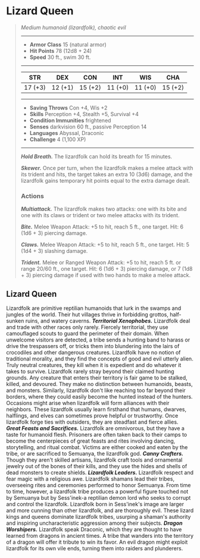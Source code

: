 # Lizard Queen
>*Medium humanoid (lizardfolk), chaotic evil*
>___
>- **Armor Class** 15 (natural armor)
>- **Hit Points** 78 (12d8 + 24)
>- **Speed** 30 ft., swim 30 ft.
>___
>|STR|DEX|CON|INT|WIS|CHA|
>|:---:|:---:|:---:|:---:|:---:|:---:|
>|17 (+3)|12 (+1)|15 (+2)|11 (+0)|11 (+0)|15 (+2)|
>___
>- **Saving Throws** Con +4, Wis +2
>- **Skills** Perception +4, Stealth +5, Survival +4
>- **Condition Immunities** frightened
>- **Senses** darkvision 60 ft., passive Perception 14
>- **Languages** Abyssal, Draconic
>- **Challenge** 4 (1,100 XP)
>___
>***Hold Breath.*** The lizardfolk can hold its breath for 15 minutes.  
>
>***Skewer.*** Once per turn, when the lizardfolk makes a melee attack with its trident and hits, the target takes an extra 10 (3d6) damage, and the lizardfolk gains temporary hit points equal to the extra damage dealt.  
>
>### Actions
>***Multiattack.*** The lizardfolk makes two attacks: one with its bite and one with its claws or trident or two melee attacks with its trident.  
>
>***Bite.*** Melee Weapon Attack: +5 to hit, reach 5 ft., one target. Hit: 6 (1d6 + 3) piercing damage.  
>
>***Claws.*** Melee Weapon Attack: +5 to hit, reach 5 ft., one target. Hit: 5 (1d4 + 3) slashing damage.  
>
>***Trident.*** Melee  or Ranged Weapon Attack: +5 to hit, reach 5 ft. or range 20/60 ft., one target. Hit: 6 (1d6 + 3) piercing damage, or 7 (1d8 + 3) piercing damage if used with two hands to make a melee attack.
## Lizard Queen
Lizardfolk are primitive reptilian humanoids that lurk in the swamps and jungles of the world. Their hut villages thrive in forbidding grottos, half-sunken ruins, and watery caverns.
***Territorial Xenophobes.*** Lizardfolk deal and trade with other races only rarely. Fiercely territorial, they use camouflaged scouts to guard the perimeter of their domain. When unwelcome visitors are detected, a tribe sends a hunting band to harass or drive the trespassers off, or tricks them into blundering into the lairs of crocodiles and other dangerous creatures.
Lizardfolk have no notion of traditional morality, and they find the concepts of good and evil utterly alien. Truly neutral creatures, they kill when it is expedient and do whatever it takes to survive.
Lizardfolk rarely stray beyond their claimed hunting grounds. Any creature that enters their territory is fair game to be stalked, killed, and devoured. They make no distinction between humanoids, beasts, and monsters. Similarly, lizardfolk don't like reaching too far beyond their borders, where they could easily become the hunted instead of the hunters.
Occasions might arise when lizardfolk will form alliances with their neighbors. These lizardfolk usually learn firsthand that humans, dwarves, halflings, and elves can sometimes prove helpful or trustworthy. Once lizardfolk forge ties with outsiders, they are steadfast and fierce allies.
***Great Feasts and Sacrifices.*** Lizardfolk are omnivorous, but they have a taste for humanoid flesh. Prisoners are often taken back to their camps to become the centerpieces of great feasts and rites involving dancing, storytelling, and ritual combat.
Victims are either cooked and eaten by the tribe, or are sacrificed to Semuanya, the lizardfolk god.
***Canny Crafters.*** Though they aren't skilled artisans, lizardfolk craft tools and ornamental jewelry out of the bones of their kills, and they use the hides and shells of dead monsters to create shields.
***Lizardfolk Leaders.*** Lizardfolk respect and fear magic with a religious awe. Lizardfolk shamans lead their tribes, overseeing rites and ceremonies performed to honor Semuanya. From time to time, however, a lizardfolk tribe produces a powerful figure touched not by Semuanya but by Sess'inek-a reptilian demon lord who seeks to corrupt and control the lizardfolk.
Lizardfolk born in Sess'inek's image are larger and more cunning than other lizardfolk, and are thoroughly evil. These lizard kings and queens dominate lizardfolk tribes, usurping a shaman's authority and inspiring uncharacteristic aggression among their subjects.
***Dragon Worshipers.*** Lizardfolk speak Draconic, which they are thought to have learned from dragons in ancient times. A tribe that wanders into the territory of a dragon will offer it tribute to win its favor. An evil dragon might exploit lizardfolk for its own vile ends, turning them into raiders and plunderers.